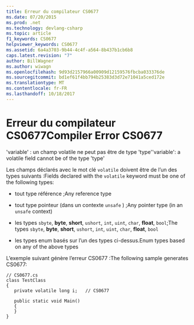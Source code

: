 ```yaml
---
title: Erreur du compilateur CS0677
ms.date: 07/20/2015
ms.prod: .net
ms.technology: devlang-csharp
ms.topic: article
f1_keywords: CS0677
helpviewer_keywords: CS0677
ms.assetid: 6a4a3703-9b44-4c4f-a564-8b437b1cb6b8
caps.latest.revision: "7"
author: BillWagner
ms.author: wiwagn
ms.openlocfilehash: 9d93d2157966a00909d12159576fbcba033376de
ms.sourcegitcommit: bd1ef61f4bb794b25383d3d72e71041a5ced172e
ms.translationtype: MT
ms.contentlocale: fr-FR
ms.lasthandoff: 10/18/2017
---
```

# <a name="compiler-error-cs0677"></a><span data-ttu-id="9be23-102">Erreur du compilateur CS0677</span><span class="sxs-lookup"><span data-stu-id="9be23-102">Compiler Error CS0677</span></span>
<span data-ttu-id="9be23-103">'variable' : un champ volatile ne peut pas être de type 'type'</span><span class="sxs-lookup"><span data-stu-id="9be23-103">'variable': a volatile field cannot be of the type 'type'</span></span>  
  
 <span data-ttu-id="9be23-104">Les champs déclarés avec le mot clé `volatile` doivent être de l’un des types suivants :</span><span class="sxs-lookup"><span data-stu-id="9be23-104">Fields declared with the `volatile` keyword must be one of the following types:</span></span>  
  
-   <span data-ttu-id="9be23-105">tout type référence ;</span><span class="sxs-lookup"><span data-stu-id="9be23-105">Any reference type</span></span>  
  
-   <span data-ttu-id="9be23-106">tout type pointeur (dans un contexte `unsafe` ) ;</span><span class="sxs-lookup"><span data-stu-id="9be23-106">Any pointer type (in an `unsafe` context)</span></span>  
  
-   <span data-ttu-id="9be23-107">les types `sbyte`, **byte**, **short**, `ushort`, `int`, `uint`, `char`, **float**, `bool`;</span><span class="sxs-lookup"><span data-stu-id="9be23-107">The types `sbyte`, **byte**, **short**, `ushort`, `int`, `uint`, `char`, **float**, `bool`</span></span>  
  
-   <span data-ttu-id="9be23-108">les types enum basés sur l’un des types ci-dessus.</span><span class="sxs-lookup"><span data-stu-id="9be23-108">Enum types based on any of the above types</span></span>  
  
 <span data-ttu-id="9be23-109">L’exemple suivant génère l’erreur CS0677 :</span><span class="sxs-lookup"><span data-stu-id="9be23-109">The following sample generates CS0677:</span></span>  
  
```  
// CS0677.cs  
class TestClass  
{  
   private volatile long i;   // CS0677  
  
   public static void Main()  
   {  
   }  
}  
```
